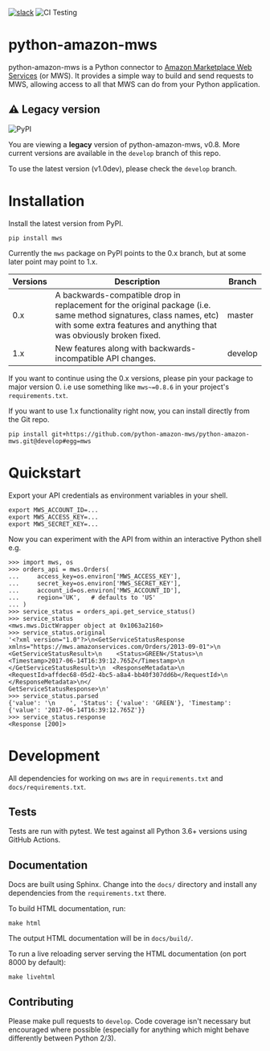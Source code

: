 [![slack](https://img.shields.io/badge/slack-python--amazon--mws-blue?style=for-the-badge&logo=slack)][slack_invite]
![CI Testing](https://img.shields.io/github/workflow/status/python-amazon-mws/python-amazon-mws/Testing/master?logo=github&style=for-the-badge)

# python-amazon-mws

python-amazon-mws is a Python connector to [Amazon Marketplace Web Services][2]
(or MWS). It provides a simple way to build and send requests to MWS,
allowing access to all that MWS can do from your Python application.

## ⚠️ Legacy version

![PyPI](https://img.shields.io/pypi/v/mws?logo=pypi&logoColor=ffffff&style=for-the-badge)

You are viewing a **legacy** version of python-amazon-mws, v0.8. More current versions are available in the `develop` branch of this repo.

To use the latest version (v1.0dev), please check the `develop` branch.

# Installation

Install the latest version from PyPI.

```
pip install mws
```

Currently the `mws` package on PyPI points to the 0.x branch, but at some later point may point to 1.x.

| Versions | Description                                                                                                                                                                                | Branch  |
|----------|--------------------------------------------------------------------------------------------------------------------------------------------------------------------------------------------|---------|
| 0.x      | A backwards-compatible drop in replacement for the original package (i.e. same method signatures, class names, etc) with some extra features and anything that was obviously broken fixed. | master  |
| 1.x      | New features along with backwards-incompatible API changes.                                                                                                                                | develop |

If you want to continue using the 0.x versions, please pin your package to major version 0. i.e use something like `mws~=0.8.6` in your project's `requirements.txt`.

If you want to use 1.x functionality right now, you can install directly from the Git repo.

```
pip install git+https://github.com/python-amazon-mws/python-amazon-mws.git@develop#egg=mws
```

# Quickstart

Export your API credentials as environment variables in your shell.

```
export MWS_ACCOUNT_ID=...
export MWS_ACCESS_KEY=...
export MWS_SECRET_KEY=...
```

Now you can experiment with the API from within an interactive Python shell e.g.

```
>>> import mws, os
>>> orders_api = mws.Orders(
...     access_key=os.environ['MWS_ACCESS_KEY'],
...     secret_key=os.environ['MWS_SECRET_KEY'],
...     account_id=os.environ['MWS_ACCOUNT_ID'],
...     region='UK',   # defaults to 'US'
... )
>>> service_status = orders_api.get_service_status()
>>> service_status
<mws.mws.DictWrapper object at 0x1063a2160>
>>> service_status.original
'<?xml version="1.0"?>\n<GetServiceStatusResponse xmlns="https://mws.amazonservices.com/Orders/2013-09-01">\n  <GetServiceStatusResult>\n    <Status>GREEN</Status>\n    <Timestamp>2017-06-14T16:39:12.765Z</Timestamp>\n  </GetServiceStatusResult>\n  <ResponseMetadata>\n    <RequestId>affdec68-05d2-4bc5-a8a4-bb40f307dd6b</RequestId>\n  </ResponseMetadata>\n</
GetServiceStatusResponse>\n'
>>> service_status.parsed
{'value': '\n    ', 'Status': {'value': 'GREEN'}, 'Timestamp': {'value': '2017-06-14T16:39:12.765Z'}}
>>> service_status.response
<Response [200]>
```

# Development
All dependencies for working on `mws` are in `requirements.txt` and `docs/requirements.txt`.

## Tests
Tests are run with pytest. We test against all Python 3.6+ versions using GitHub Actions.

## Documentation
Docs are built using Sphinx. Change into the `docs/` directory and install any dependencies from the `requirements.txt` there.

To build HTML documentation, run:

```
make html
```
The output HTML documentation will be in `docs/build/`.

To run a live reloading server serving the HTML documentation (on port 8000 by default):

```
make livehtml
```

## Contributing
Please make pull requests to `develop`. Code coverage isn't necessary but encouraged where possible (especially for anything which might behave differently between Python 2/3).

[2]: http://docs.developer.amazonservices.com/en_US/dev_guide/index.html
[slack_invite]: https://join.slack.com/t/pythonamazonmws/shared_invite/enQtOTcwNTAzNjI4OTc2LTQyMzk1YzIxNTU0MmE1MWE0ZDUzZjBhMjI2ODZhNTQ5Mjk3ZTUyOGFkODk1N2Q2NjczZjY2M2U3NzAzNDU4ZTc
